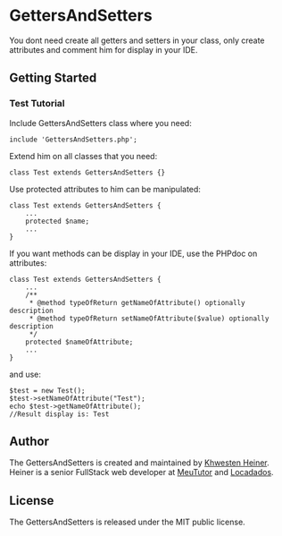 # GettersAndSetters
You dont need create all getters and setters in your class, only create attributes and comment him for display in your IDE.

## Getting Started

### Test Tutorial

Include GettersAndSetters class where you need:

    include 'GettersAndSetters.php';

Extend him on all classes that you need:

    class Test extends GettersAndSetters {}

Use protected attributes to him can be manipulated:

    class Test extends GettersAndSetters {
        ...
        protected $name;
        ...
    }
    
If you want methods can be display in your IDE, use the PHPdoc on attributes:

    class Test extends GettersAndSetters {
        ...
        /**
         * @method typeOfReturn getNameOfAttribute() optionally description
         * @method typeOfReturn setNameOfAttribute($value) optionally description
         */
        protected $nameOfAttribute;
        ...
    }
    
and use:

    $test = new Test();
    $test->setNameOfAttribute("Test");
    echo $test->getNameOfAttribute();
    //Result display is: Test

## Author

The GettersAndSetters is created and maintained by [Khwesten Heiner](https://www.facebook.com/khwesten). Heiner is a senior FullStack web developer at [MeuTutor](http://www.meututor.com.br/) and [Locadados](https://www.facebook.com/locadados).

## License

The GettersAndSetters is released under the MIT public license.
